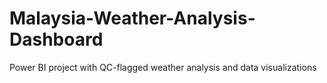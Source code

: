# Malaysia-Weather-Analysis-Dashboard
Power BI project with QC-flagged weather analysis and data visualizations

